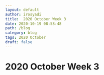 ```yaml
---
layout: default
author: irosyadi
title:  2020 October Week 3
date: 2020-10-19 08:58:48
path: /blog
category: blog
tags: 2020 October
draft: false
---
```


# 2020 October Week 3

